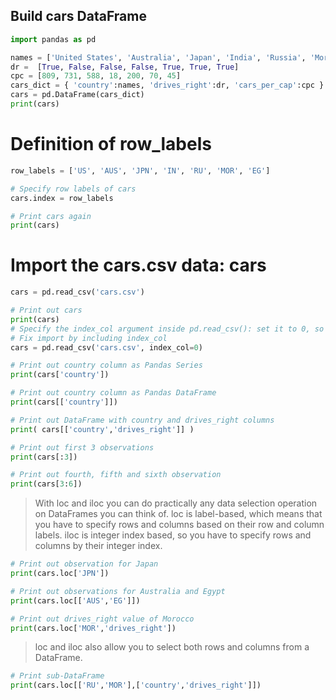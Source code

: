 ## Build cars DataFrame
```python
import pandas as pd

names = ['United States', 'Australia', 'Japan', 'India', 'Russia', 'Morocco', 'Egypt']
dr =  [True, False, False, False, True, True, True]
cpc = [809, 731, 588, 18, 200, 70, 45]
cars_dict = { 'country':names, 'drives_right':dr, 'cars_per_cap':cpc }
cars = pd.DataFrame(cars_dict)
print(cars)
```
# Definition of row_labels
```python
row_labels = ['US', 'AUS', 'JPN', 'IN', 'RU', 'MOR', 'EG']

# Specify row labels of cars
cars.index = row_labels

# Print cars again
print(cars)
```

# Import the cars.csv data: cars
```python
cars = pd.read_csv('cars.csv')

# Print out cars
print(cars)
# Specify the index_col argument inside pd.read_csv(): set it to 0, so that the first column is used as row labels.
# Fix import by including index_col
cars = pd.read_csv('cars.csv', index_col=0)

# Print out country column as Pandas Series
print(cars['country'])

# Print out country column as Pandas DataFrame
print(cars[['country']])

# Print out DataFrame with country and drives_right columns
print( cars[['country','drives_right']] )

# Print out first 3 observations
print(cars[:3])

# Print out fourth, fifth and sixth observation
print(cars[3:6])
```
> With loc and iloc you can do practically any data selection operation on DataFrames you can think of. loc is label-based, which means that you have to specify rows and columns based on their row and column labels. iloc is integer index based, so you have to specify rows and columns by their integer index.
```python
# Print out observation for Japan
print(cars.loc['JPN'])

# Print out observations for Australia and Egypt
print(cars.loc[['AUS','EG']])

# Print out drives_right value of Morocco
print(cars.loc['MOR','drives_right'])
```
> loc and iloc also allow you to select both rows and columns from a DataFrame.
```python
# Print sub-DataFrame
print(cars.loc[['RU','MOR'],['country','drives_right']])

```